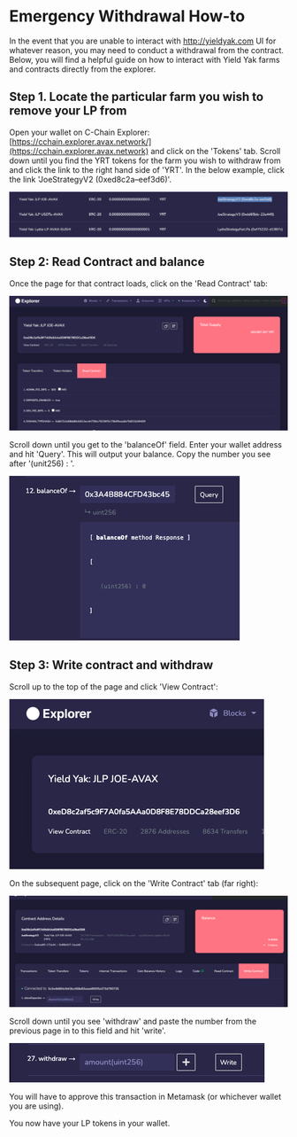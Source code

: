 # Emergency Withdrawal How-to

In the event that you are unable to interact with http://yieldyak.com UI for whatever reason, you may need to conduct a withdrawal from the contract. Below, you will find a helpful guide on how to interact with Yield Yak farms and contracts directly from the explorer.

## Step 1. Locate the particular farm you wish to remove your LP from

Open your wallet on C-Chain Explorer: [https://cchain.explorer.avax.network/](https://cchain.explorer.avax.network) and click on the 'Tokens' tab. Scroll down until you find the YRT tokens for the farm you wish to withdraw from and click the link to the right hand side of 'YRT'. In the below example, click the link 'JoeStrategyV2 (0xed8c2a–eef3d6)'.

![List of YRT tokens in user wallet on C Chain Explorer](<../.gitbook/assets/C Chain explorer wallet.png>)

## Step 2: Read Contract and balance

Once the page for that contract loads, click on the 'Read Contract' tab:

![Read Contract tab for the Trader Joe JOE/AVAX farm on Yield Yak](../.gitbook/assets/read-contract-tab.png)

Scroll down until you get to the 'balanceOf' field. Enter your wallet address and hit 'Query'. This will output your balance. Copy the number you see after '(unit256) : '.

![](../.gitbook/assets/balanceof.png)

## Step 3: Write contract and withdraw

Scroll up to the top of the page and click 'View Contract':

![](../.gitbook/assets/view-contract.png)

On the subsequent page, click on the 'Write Contract' tab (far right):

![](../.gitbook/assets/write-contract-tab.png)

Scroll down until you see 'withdraw' and paste the number from the previous page in to this field and hit 'write'.

![](../.gitbook/assets/withdraw.png)

You will have to approve this transaction in Metamask (or whichever wallet you are using).&#x20;

You now have your LP tokens in your wallet.
